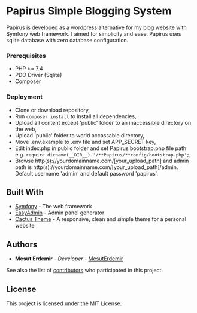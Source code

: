 # Papirus Simple Blogging System

Papirus is developed as a wordpress alternative for my blog website with Symfony web framework. I aimed for simplicity and ease. Papirus uses sqlite database with zero database configuration.

### Prerequisites

* PHP >= 7.4
* PDO Driver (Sqlite)
* Composer

### Deployment

* Clone or download repository,
* Run ```composer install``` to install all dependencies,
* Upload all content except 'public' folder to an inaccessible directory on the web,
* Upload 'public' folder to world accassable directory,
* Move .env.example to .env file and set APP_SECRET key,
* Edit index.php in public folder and set Papirus bootstrap.php file path e.g. ```require dirname(__DIR__).'/**Papirus/**config/bootstrap.php';```,
* Browse http(s)://yourdomainname.com/[your_upload_path] and admin path is http(s)://yourdomainname.com/[your_upload_path]/admin. Default username 'admin' and default password 'papirus'.

## Built With

* [Symfony](https://symfony.com/) - The web framework
* [EasyAdmin](https://github.com/EasyCorp/EasyAdminBundle) - Admin panel generator
* [Cactus Theme](https://github.com/probberechts/hexo-theme-cactus) - A responsive, clean and simple theme for a personal website

## Authors

* **Mesut Erdemir** - *Developer* - [MesutErdemir](https://github.com/MesutErdemir)

See also the list of [contributors](https://github.com/MesutErdemir/Papirus/graphs/contributors) who participated in this project.

## License

This project is licensed under the MIT License.
